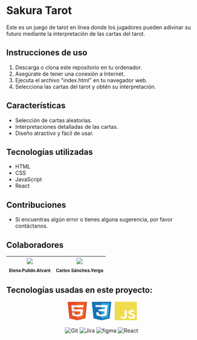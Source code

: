 # Sakura Tarot #

Este es un juego de tarot en línea donde los jugadores pueden adivinar su futuro mediante la interpretación de las cartas del tarot.

## Instrucciones de uso
1. Descarga o clona este repositorio en tu ordenador.
2. Asegúrate de tener una conexión a Internet.
3. Ejecuta el archivo "index.html" en tu navegador web.
4. Selecciona las cartas del tarot y obtén su interpretación.

## Características
- Selección de cartas aleatorias.
- Interpretaciones detalladas de las cartas.
- Diseño atractivo y fácil de usar.

## Tecnologías utilizadas
- HTML
- CSS
- JavaScript
- React

## Contribuciones
- Si encuentras algún error o tienes alguna sugerencia, por favor contáctanos.

## Colaboradores


| [<img src="https://avatars.githubusercontent.com/u/119872787?v=4" width=115><br><sub>Elena Pulido Alvaré</sub>](https://github.com/Luciatt) | [<img src="https://avatars.githubusercontent.com/u/110385073?v=4" width=115><br><sub>Carlos Sánchez Yerga</sub>](https://github.com/Holapueblodev) |
| :---: | :---: |


## Tecnologías usadas en este proyecto:

<div align="center">
  <img align="center" alt="HTML" title="HTML 5" height="50" width="60" src="https://raw.githubusercontent.com/devicons/devicon/master/icons/html5/html5-original.svg">
  <img align="center" alt="CSS" title="CSS 3" height="50" width="60" src="https://raw.githubusercontent.com/devicons/devicon/master/icons/css3/css3-original.svg">
  <img align="center" alt="JavaScript" title="JavaScript" height="50" width="60" src="https://raw.githubusercontent.com/devicons/devicon/master/icons/javascript/javascript-plain.svg">
<br><br>
  <img align="center" alt="Git" title="Git" height="50" width="80" src="https://blog.facialix.com/wp-content/uploads/2021/04/git-github-cero-facialix.jpg">
  <img align="center" alt="Jira" title="Jira" height="50" width="100" src="https://logos-marcas.com/wp-content/uploads/2021/03/Jira-Simbolo.png">
  <img align="center" alt="figma" title="figma" height="50" width="80" src="https://www.protocol.com/media-library/figma-logo.png?id=29208385&width=1200&height=600&coordinates=0%2C60%2C0%2C60">
  <img align="center" alt="React" title="React" height="50" width="80" src="https://www.ahtapotyazilim.com/wp-content/uploads/2021/10/react-js.jpg">
</div>


